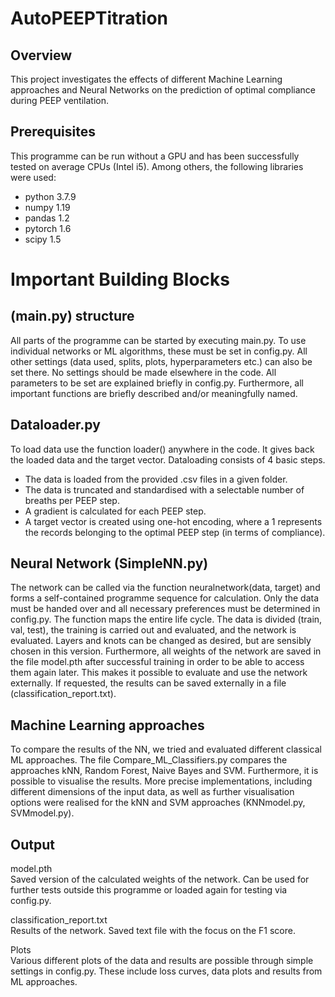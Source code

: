 # AutoPEEPTitration

## Overview

This project investigates the effects of different Machine Learning approaches and Neural Networks on the prediction of optimal 
compliance during PEEP ventilation.

## Prerequisites

This programme can be run without a GPU and has been successfully tested on average CPUs (Intel i5). 
Among others, the following libraries were used:

- python 3.7.9
- numpy 1.19
- pandas 1.2
- pytorch 1.6
- scipy 1.5

# Important Building Blocks

## (main.py) structure

All parts of the programme can be started by executing main.py. To use individual networks or ML algorithms, these must 
be set in config.py. All other settings (data used, splits, plots, hyperparameters etc.) can also be set there. No settings 
should be made elsewhere in the code. All parameters to be set are explained briefly in config.py. Furthermore, all 
important functions are briefly described and/or meaningfully named.

## Dataloader.py

To load data use the function loader() anywhere in the code. It gives back the loaded data and the target vector. 
Dataloading consists of 4 basic steps.

- The data is loaded from the provided .csv files in a given folder.
- The data is truncated and standardised with a selectable number of breaths per PEEP step.
- A gradient is calculated for each PEEP step.
- A target vector is created using one-hot encoding, where a 1 represents the records belonging to the optimal PEEP step 
(in terms of compliance).

## Neural Network (SimpleNN.py)

The network can be called via the function neuralnetwork(data, target) and forms a self-contained programme sequence for calculation. 
Only the data must be handed over and all necessary preferences must be determined in config.py. The function maps the 
entire life cycle. The data is divided (train, val, test), the training is carried out and evaluated, and the network is evaluated.
Layers and knots can be changed as desired, but are sensibly chosen in this version. Furthermore, all weights of the 
network are saved in the file model.pth after successful training in order to be able to access them again later. 
This makes it possible to evaluate and use the network externally. If requested, the results can be saved externally in 
a file (classification_report.txt).

## Machine Learning approaches

To compare the results of the NN, we tried and evaluated different classical ML approaches. The file Compare_ML_Classifiers.py 
compares the approaches kNN, Random Forest, Naive Bayes and SVM. Furthermore, it is possible to visualise the results. 
More precise implementations, including different dimensions of the input data, as well as further visualisation options 
were realised for the kNN and SVM approaches (KNNmodel.py, SVMmodel.py).

## Output

model.pth  
Saved version of the calculated weights of the network. Can be used for further tests outside this programme or loaded 
again for testing via config.py.

classification_report.txt  
Results of the network. Saved text file with the focus on the F1 score.

Plots  
Various different plots of the data and results are possible through simple settings in config.py. These include loss 
curves, data plots and results from ML approaches.